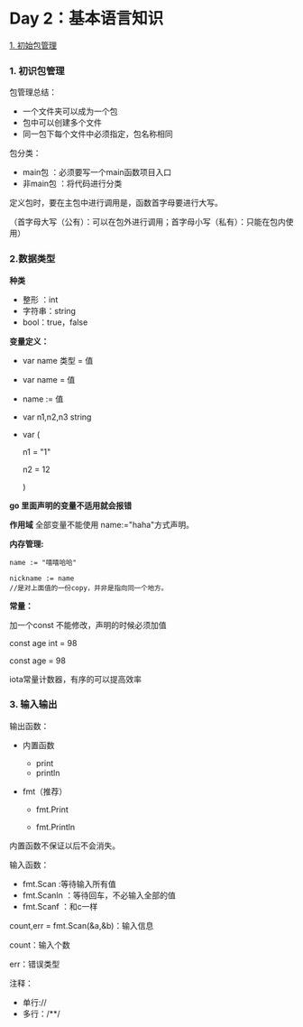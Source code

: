 # Day 2：基本语言知识

[1. 初始包管理](#1)

<h3 id="1">1. 初识包管理</h2>



包管理总结：

- 一个文件夹可以成为一个包
- 包中可以创建多个文件
- 同一包下每个文件中必须指定，包名称相同

包分类：

- main包      ：必须要写一个main函数项目入口
- 非main包  ：将代码进行分类

定义包时，要在主包中进行调用是，函数首字母要进行大写。

（首字母大写（公有）：可以在包外进行调用；首字母小写（私有）：只能在包内使用）

<h3 id="2">2.数据类型</h3>

**种类**

- 整形 ：int
- 字符串：string
- bool：true，false

**变量定义：**

- var name 类型 = 值

- var name = 值

- name  := 值

- var n1,n2,n3 string

- var (

  n1 = "1"

  n2 = 12

  )

**go 里面声明的变量不适用就会报错**

**作用域** 全部变量不能使用 name:="haha"方式声明。

**内存管理:**

```
name := "嘻嘻哈哈"

nickname := name
//是对上面值的一份copy，并非是指向同一个地方。
```

**常量：**

加一个const 不能修改，声明的时候必须加值

const age int = 98

const age = 98

iota常量计数器，有序的可以提高效率

<h3 id="3">3. 输入输出</h3>

输出函数：

- 内置函数

  * print
  * println

- fmt（推荐）

  * fmt.Print

  * fmt.Println

内置函数不保证以后不会消失。

输入函数：

- fmt.Scan      :等待输入所有值
- fmt.Scanln  ：等待回车，不必输入全部的值
- fmt.Scanf    ：和c一样

count,err = fmt.Scan(&a,&b)：输入信息

count：输入个数

err：错误类型



注释：

- 单行://
- 多行：/**/

